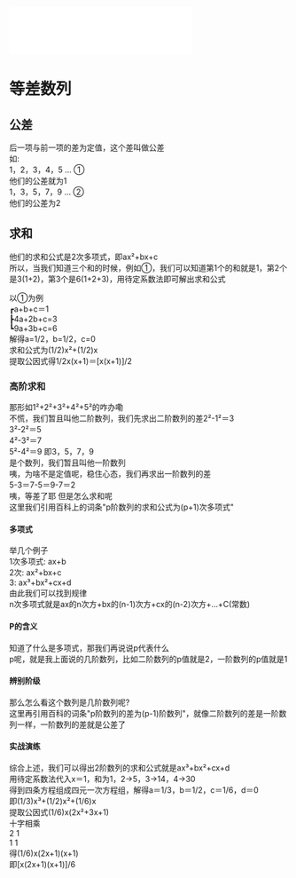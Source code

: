 <iframe frameborder="no" border="0" marginwidth="0" marginheight="0" width=330 height=86 src="//music.163.com/outchain/player?type=2&id=16846091&auto=1&height=66"></iframe>  

# 等差数列

## 公差
后一项与前一项的差为定值，这个差叫做公差  
如:  
1，2，3，4，5 ... ①  
他们的公差就为1  
1，3，5，7，9 ... ②  
他们的公差为2  

## 求和
他们的求和公式是2次多项式，即ax²+bx+c  
所以，当我们知道三个和的时候，例如①，我们可以知道第1个的和就是1，第2个是3(1+2)，第3个是6(1+2+3)，用待定系数法即可解出求和公式  

以①为例  
┏a+b+c＝1  
┣4a+2b+c=3  
┗9a+3b+c=6  
解得a=1/2，b=1/2，c=0  
求和公式为(1/2)x²+(1/2)x  
提取公因式得1/2x(x+1)＝[x(x+1)]/2  

### 高阶求和
那形如1²+2²+3²+4²+5²的咋办嘞  
不慌，我们暂且叫他二阶数列，我们先求出二阶数列的差2²-1²＝3  
3²-2²＝5  
4²-3²＝7  
5²-4²＝9
即3，5，7，9  
是个数列，我们暂且叫他一阶数列  
咦，为啥不是定值呢，稳住心态，我们再求出一阶数列的差  
5-3＝7-5＝9-7＝2  
咦，等差了耶
但是怎么求和呢  
这里我们引用百科上的词条"p阶数列的求和公式为(p+1)次多项式"  

#### 多项式  
举几个例子  
1次多项式: ax+b  
2次: ax²+bx+c  
3: ax³+bx²+cx+d  
由此我们可以找到规律  
n次多项式就是ax的n次方+bx的(n-1)次方+cx的(n-2)次方+...+C(常数)  

#### P的含义
知道了什么是多项式，那我们再说说p代表什么  
p呢，就是我上面说的几阶数列，比如二阶数列的p值就是2，一阶数列的p值就是1  

#### 辨别阶级
那么怎么看这个数列是几阶数列呢?  
这里再引用百科的词条"p阶数列的差为(p-1)阶数列"，就像二阶数列的差是一阶数列一样，一阶数列的差就是公差了  

#### 实战演练
综合上述，我们可以得出2阶数列的求和公式就是ax³+bx²+cx+d  
用待定系数法代入x＝1，和为1，2→5，3→14，4→30  
得到四条方程组成四元一次方程组，解得a＝1/3，b＝1/2，c＝1/6，d＝0  
即(1/3)x³+(1/2)x²+(1/6)x  
提取公因式(1/6)x(2x²+3x+1)  
十字相乘  
2    1  
1    1  
得(1/6)x(2x+1)(x+1)  
即[x(2x+1)(x+1)]/6  